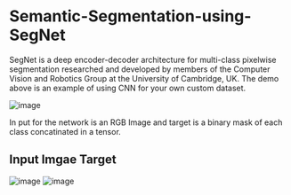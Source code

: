 # Semantic-Segmentation-using-SegNet


SegNet is a deep encoder-decoder architecture for multi-class pixelwise segmentation researched and developed by members of the Computer Vision and Robotics Group at the University of Cambridge, UK. The demo above is an example of using CNN for your own custom dataset.

![image](https://user-images.githubusercontent.com/56618776/91529826-f70b9200-e944-11ea-8aa9-4b1aa72c98dc.png)


In put for the network is an RGB Image and target is a binary mask of each class concatinated in a tensor.


## Input Imgae                                                              Target

![image](https://user-images.githubusercontent.com/56618776/91530231-bc562980-e945-11ea-90b1-d1d7cb2f64dd.png)      ![image](https://user-images.githubusercontent.com/56618776/91530411-ff180180-e945-11ea-9d1a-b272b0931a38.png)





